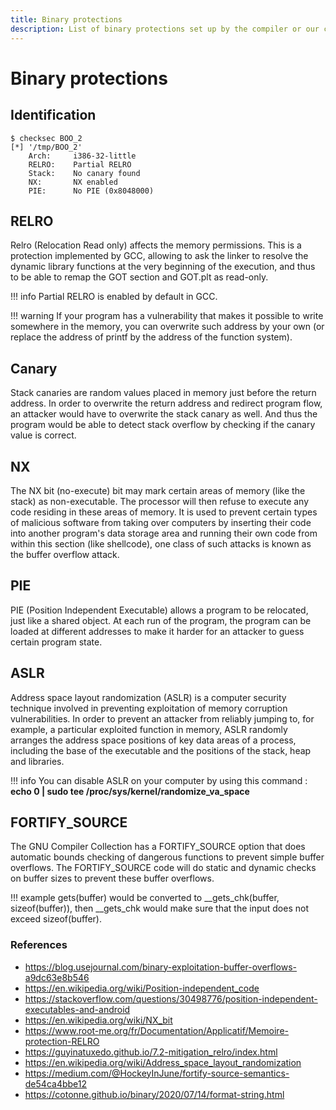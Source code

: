 ```yaml
---
title: Binary protections
description: List of binary protections set up by the compiler or our computer.
---
```


# Binary protections

## Identification

``` shell
$ checksec BOO_2
[*] '/tmp/BOO_2'
    Arch:     i386-32-little
    RELRO:    Partial RELRO
    Stack:    No canary found
    NX:       NX enabled
    PIE:      No PIE (0x8048000)
```

## RELRO

Relro (Relocation Read only) affects the memory permissions. This is a protection implemented by GCC, allowing to ask the linker to resolve the dynamic library functions at the very beginning of the execution, and thus to be able to remap the GOT section and GOT.plt as read-only.

!!! info
    Partial RELRO is enabled by default in GCC.

!!! warning
    If your program has a vulnerability that makes it possible to write somewhere in the memory, you can overwrite such address by your own (or replace the address of printf by the address of the function system).

## Canary

Stack canaries are random values placed in memory just before the return address.
In order to overwrite the return address and redirect program flow, an attacker would have to overwrite the stack canary as well. And thus the program would be able to detect stack overflow by checking if the canary value is correct.

## NX

The NX bit (no-execute) bit may mark certain areas of memory (like the stack) as non-executable. The processor will then refuse to execute any code residing in these areas of memory. It is used to prevent certain types of malicious software from taking over computers by inserting their code into another program's data storage area and running their own code from within this section (like shellcode), one class of such attacks is known as the buffer overflow attack.

## PIE

PIE (Position Independent Executable) allows a program to be relocated, just like a shared object. At each run of the program, the program can be loaded at different addresses to make it harder for an attacker to guess certain program state.

## ASLR

Address space layout randomization (ASLR) is a computer security technique involved in preventing exploitation of memory corruption vulnerabilities. In order to prevent an attacker from reliably jumping to, for example, a particular exploited function in memory, ASLR randomly arranges the address space positions of key data areas of a process, including the base of the executable and the positions of the stack, heap and libraries.

!!! info
    You can disable ASLR on your computer by using this command :<br>
    <strong>echo 0 | sudo tee /proc/sys/kernel/randomize_va_space</strong>

## FORTIFY_SOURCE

The GNU Compiler Collection has a FORTIFY_SOURCE option that does automatic bounds checking of dangerous functions to prevent simple buffer overflows. The FORTIFY_SOURCE code will do static and dynamic checks on buffer sizes to prevent these buffer overflows.

!!! example
    gets(buffer) would be converted to __gets_chk(buffer, sizeof(buffer)), then __gets_chk would make sure that the input does not exceed sizeof(buffer).

### References

- https://blog.usejournal.com/binary-exploitation-buffer-overflows-a9dc63e8b546
- https://en.wikipedia.org/wiki/Position-independent_code
- https://stackoverflow.com/questions/30498776/position-independent-executables-and-android
- https://en.wikipedia.org/wiki/NX_bit
- https://www.root-me.org/fr/Documentation/Applicatif/Memoire-protection-RELRO
- https://guyinatuxedo.github.io/7.2-mitigation_relro/index.html
- https://en.wikipedia.org/wiki/Address_space_layout_randomization
- https://medium.com/@HockeyInJune/fortify-source-semantics-de54ca4bbe12
- https://cotonne.github.io/binary/2020/07/14/format-string.html
